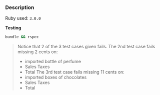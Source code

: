 ### Description

Ruby used: `3.0.0`

**Testing**

```bash
bundle && rspec
```

> Notice that 2 of the 3 test cases given fails.
> The 2nd test case fails missing 2 cents on:
> - imported bottle of perfume
> - Sales Taxes
> - Total
> The 3rd test case fails missing 11 cents on:
> - imported boxes of chocolates
> - Sales Taxes
> - Total